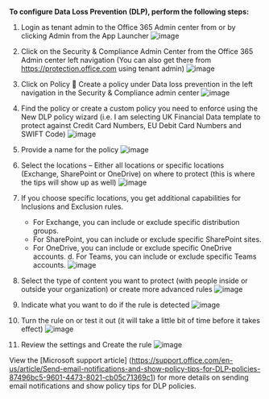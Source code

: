 **To configure Data Loss Prevention (DLP), perform the following steps:**

1.  Login as tenant admin to the Office 365 Admin center from or by clicking Admin from the App Launcher
![image](https://user-images.githubusercontent.com/67142634/111323692-055f9800-8662-11eb-83f1-945d8580491e.png)

2.  Click on the Security & Compliance Admin Center from the Office 365 Admin center left navigation (You can also get there from https://protection.office.com using tenant admin)
![image](https://user-images.githubusercontent.com/67142634/111323738-101a2d00-8662-11eb-9f1a-191de171887a.png)

3.  Click on Policy  Create a policy under Data loss prevention in the left navigation in the Security & Compliance admin center
![image](https://user-images.githubusercontent.com/67142634/111323768-15777780-8662-11eb-8753-c7a9a6dd5df2.png)

4.  Find the policy or create a custom policy you need to enforce using the New DLP policy wizard (i.e. I am selecting UK Financial Data template to protect against Credit Card Numbers, EU Debit Card Numbers and SWIFT Code)
![image](https://user-images.githubusercontent.com/67142634/111323790-190afe80-8662-11eb-97ae-beef81078c78.png)

5.  Provide a name for the policy
![image](https://user-images.githubusercontent.com/67142634/111323836-21fbd000-8662-11eb-8e72-b95b7b3d713c.png)

6.  Select the locations – Either all locations or specific locations (Exchange, SharePoint or OneDrive) on where to protect (this is where the tips will show up as well)
![image](https://user-images.githubusercontent.com/67142634/111323860-2627ed80-8662-11eb-834c-048d9af408e0.png)

7.  If you choose specific locations, you get additional capabilities for Inclusions and Exclusion rules.
    - For Exchange, you can include or exclude specific distribution groups.
    - For SharePoint, you can include or exclude specific SharePoint sites.
    - For OneDrive, you can include or exclude specific OneDrive accounts. d. For Teams, you can include or exclude specific Teams accounts.
![image](https://user-images.githubusercontent.com/67142634/111324039-5079ab00-8662-11eb-8bd6-51548a0580ae.png)

8. Select the type of content you want to protect (with people inside or outside your organization) or create more advanced rules
![image](https://user-images.githubusercontent.com/67142634/111324086-5cfe0380-8662-11eb-8d1f-76ec4b8e2838.png)

9. Indicate what you want to do if the rule is detected
![image](https://user-images.githubusercontent.com/67142634/111324102-61c2b780-8662-11eb-9204-21ed834833d3.png)

10. Turn the rule on or test it out (it will take a little bit of time before it takes effect)
![image](https://user-images.githubusercontent.com/67142634/111324121-65eed500-8662-11eb-8beb-c4a7d42fc74f.png)

11. Review the settings and Create the rule
![image](https://user-images.githubusercontent.com/67142634/111324137-68e9c580-8662-11eb-8dc7-789b38c31dce.png)

View the [Microsoft support article] (https://support.office.com/en-us/article/Send-email-notifications-and-show-policy-tips-for-DLP-policies-87496bc5-9601-4473-8021-cb05c71369c1) for more details on sending email notifications and show policy tips for DLP policies.
